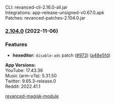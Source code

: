 CLI: revanced-cli-2.16.0-all.jar  
Integrations: app-release-unsigned-v0.67.0.apk  
Patches: revanced-patches-2.104.0.jar  

### [2.104.0](https://github.com/revanced/revanced-patches/compare/v2.103.0...v2.104.0) (2022-11-06)
### Features
* **hexeditor:** `disable-ads` patch ([#973](https://github.com/revanced/revanced-patches/issues/973)) ([a48e5fd](https://github.com/revanced/revanced-patches/commit/a48e5fd50dcf9ee061ffd5c5ed0b997067f40652))

  
**App Versions:**  
YouTube: 17.43.36  
Music (arm-v7a): 5.31.50  
Twitter: 9.65.3-release.0  
Reddit: 2022.41.1  

[revanced-magisk-module](https://github.com/j-hc/revanced-magisk-module)  
